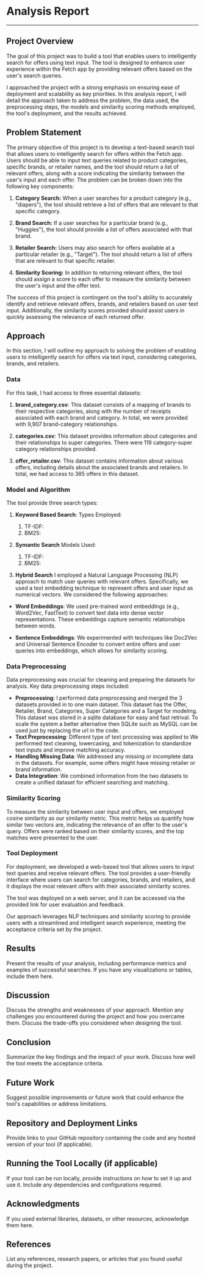 # Analysis Report
---

## Project Overview
The goal of this project was to build a tool that enables users to intelligently search for offers using text input. The tool is designed to enhance user experience within the Fetch app by providing relevant offers based on the user's search queries.

I approached the project with a strong emphasis on ensuring ease of deployment and scalability as key priorities. In this analysis report, I will detail the approach taken to address the problem, the data used, the preprocessing steps, the models and similarity scoring methods employed, the tool's deployment, and the results achieved.

## Problem Statement

The primary objective of this project is to develop a text-based search tool that allows users to intelligently search for offers within the Fetch app. Users should be able to input text queries related to product categories, specific brands, or retailer names, and the tool should return a list of relevant offers, along with a score indicating the similarity between the user's input and each offer. The problem can be broken down into the following key components:

1. **Category Search:** When a user searches for a product category (e.g., "diapers"), the tool should retrieve a list of offers that are relevant to that specific category.

2. **Brand Search:** If a user searches for a particular brand (e.g., "Huggies"), the tool should provide a list of offers associated with that brand.

3. **Retailer Search:** Users may also search for offers available at a particular retailer (e.g., "Target"). The tool should return a list of offers that are relevant to that specific retailer.

4. **Similarity Scoring:** In addition to returning relevant offers, the tool should assign a score to each offer to measure the similarity between the user's input and the offer text.

The success of this project is contingent on the tool's ability to accurately identify and retrieve relevant offers, brands, and retailers based on user text input. Additionally, the similarity scores provided should assist users in quickly assessing the relevance of each returned offer.


## Approach

In this section, I will outline my approach to solving the problem of enabling users to intelligently search for offers via text input, considering categories, brands, and retailers.

### Data

For this task, I had access to three essential datasets:

1. **brand_category.csv**: This dataset consists of a mapping of brands to their respective categories, along with the number of receipts associated with each brand and category. In total, we were provided with 9,907 brand-category relationships.

2. **categories.csv**: This dataset provides information about categories and their relationships to super categories. There were 119 category-super category relationships provided.

3. **offer_retailer.csv**: This dataset contains information about various offers, including details about the associated brands and retailers. In total, we had access to 385 offers in this dataset.

### Model and Algorithm

The tool provide three search types:
1. **Keyword Based Search**: <Write about keyword based search>
    Types Employed:
    1. TF-IDF: <write about TFIDF>
    2. BM25: <write about BM25>

1. **Symantic Search** <Write about symantic based search>
    Models Used:
    1. TF-IDF: <write about TFIDF>
    2. BM25: <write about BM25>
1. **Hybrid Search**
I employed a Natural Language Processing (NLP) approach to match user queries with relevant offers. Specifically, we used a text embedding technique to represent offers and user input as numerical vectors. We considered the following approaches:

- **Word Embeddings**: We used pre-trained word embeddings (e.g., Word2Vec, FastText) to convert text data into dense vector representations. These embeddings capture semantic relationships between words.

- **Sentence Embeddings**: We experimented with techniques like Doc2Vec and Universal Sentence Encoder to convert entire offers and user queries into embeddings, which allows for similarity scoring.

### Data Preprocessing

Data preprocessing was crucial for cleaning and preparing the datasets for analysis. Key data preprocessing steps included:

- **Preprocessing**: I performed data preprocessing and merged the 3 datasets provided in to one main dataset. This dataset has the Offer, Retailer, Brand, Categories, Super Categories and a Target for modeling. This dataset was stored in a sqlite database for easy and fast retrival. To scale the system a better alternative then SQLite such as MySQL can be used just by replacing the url in the code.
- **Text Preprocessing**: Different type of text processing was applied to We performed text cleaning, lowercasing, and tokenization to standardize text inputs and improve matching accuracy.
- **Handling Missing Data**: We addressed any missing or incomplete data in the datasets. For example, some offers might have missing retailer or brand information.
- **Data Integration**: We combined information from the two datasets to create a unified dataset for efficient searching and matching.


### Similarity Scoring

To measure the similarity between user input and offers, we employed cosine similarity as our similarity metric. This metric helps us quantify how similar two vectors are, indicating the relevance of an offer to the user's query. Offers were ranked based on their similarity scores, and the top matches were presented to the user.

### Tool Deployment

For deployment, we developed a web-based tool that allows users to input text queries and receive relevant offers. The tool provides a user-friendly interface where users can search for categories, brands, and retailers, and it displays the most relevant offers with their associated similarity scores.

The tool was deployed on a web server, and it can be accessed via the provided link for user evaluation and feedback.

Our approach leverages NLP techniques and similarity scoring to provide users with a streamlined and intelligent search experience, meeting the acceptance criteria set by the project.



## Results
Present the results of your analysis, including performance metrics and examples of successful searches. If you have any visualizations or tables, include them here.

## Discussion
Discuss the strengths and weaknesses of your approach. Mention any challenges you encountered during the project and how you overcame them. Discuss the trade-offs you considered when designing the tool.

## Conclusion
Summarize the key findings and the impact of your work. Discuss how well the tool meets the acceptance criteria.

## Future Work
Suggest possible improvements or future work that could enhance the tool's capabilities or address limitations.

## Repository and Deployment Links
Provide links to your GitHub repository containing the code and any hosted version of your tool (if applicable).

## Running the Tool Locally (if applicable)
If your tool can be run locally, provide instructions on how to set it up and use it. Include any dependencies and configurations required.

## Acknowledgments
If you used external libraries, datasets, or other resources, acknowledge them here.

## References
List any references, research papers, or articles that you found useful during the project.